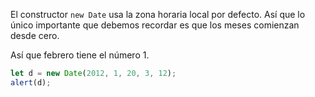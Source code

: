 El constructor `new Date` usa la zona horaria local por defecto. Así que lo único importante que debemos recordar es que los meses comienzan desde cero.

Así que febrero tiene el número 1.

```js run
let d = new Date(2012, 1, 20, 3, 12);
alert(d);
```
